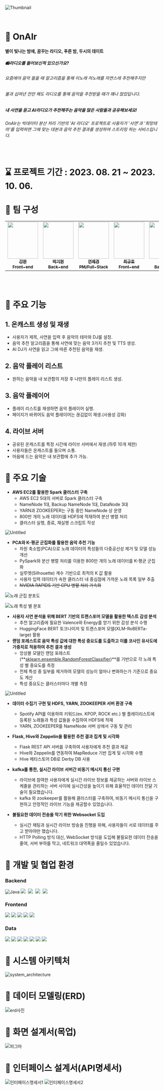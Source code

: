 ![Thumbnail](https://github.com/hyunnn12/onAIr/assets/119777617/b57c97bb-886b-44d6-a100-1d5058036fd0)

</br>

# 🎉 OnAIr

#### 별이 빛나는 밤에, 꿈꾸는 라디오, 푸른 밤, 두시의 데이트
##### 📻라디오를 들어보신적 있으신가요? 

###### 요즘에야 음악 들을 때 알고리즘을 통해 이노래 저노래를 자연스레 추천해주지만

###### 불과 십여년 전만 해도 라디오를 통해 음악을 추천받을 때가 꽤나 많았답니다.

##### 내 사연을 듣고 AI라디오가 추천해주는 음악을 많은 사람들과 공유해보세요!


###### OnAIr는 빅데이터 분산 처리 기반의 'AI 라디오' 프로젝트로 사용자가 '사연'과 '희망테마'를 입력하면 그에 맞는 대본과 음악 추천 결과를 생성하여 스트리밍 하는 서비스입니다.
</br>




# ⌛ 프로젝트 기간 : 2023. 08. 21 ~ 2023. 10. 06.




# 👥 팀 구성

<table align="center">
  <tr>
    <td align="center"><a href="https://github.com/hyunnn12"><img src="https://avatars.githubusercontent.com/u/119777617?v=4" width="100px;" height="120px;" alt=""/><br /><sub><b>강현<br>Front-end<br/></b></sub></a></td>
    <td align="center"><a href="https://github.com/qkrrlgus114"><img src="https://avatars.githubusercontent.com/u/121294224?v=4" width="100px;" height="120px;" alt=""/><br /><sub><b>박기현<br> Back-end<br/></b></sub></a></td>
    <td align="center"><a href="https://github.com/yeonchaking"><img src="https://avatars.githubusercontent.com/u/99801068?v=4" width="100px;" height="120px;" alt=""/><br /><sub><b>연제경<br>PM/Full-Stack<br/></b></sub></a></td>
    <td align="center"><a href="https://github.com/Eungae-D"><img src="https://avatars.githubusercontent.com/u/135101171?v=4" width="100px;" height="120px;" alt=""/><br /><sub><b>최규호<br> Front-end<br/></b></sub></a></td>
    <td align="center"><a href="https://github.com/pum005"><img src="https://avatars.githubusercontent.com/u/108645121?v=4" width="100px;" height="120px;" alt=""/><br /><sub><b>최시환<br> Back-end<br/></b></sub></a></td>
    <td align="center"><a href="https://github.com/sixinchnails"><img src="https://avatars.githubusercontent.com/u/36617233?v=4" width="100px;" height="120px;" alt=""/><br /><sub><b>최재용<br> Data-Engineer<br/></b></sub></a></td>
</table>

</br>


</br>


# 📌 주요 기능


## 1. 온캐스트 생성 및 재생
- 사용자가 제목, 사연을 입력 후 음악의 테마와 DJ를 설정.
- 음악 추천 알고리즘을 통해 사연에 맞는 음악 3가지 추천 및 TTS 생성.
- AI DJ가 사연을 읽고 그에 따른 추천된 음악을 재생.

## 2. 음악 플레이 리스트
- 원하는 음악을 내 보관함의 저장 후 나만의 플레이 리스트 생성.

## 3. 음악 플레이어
- 플레이 리스트를 재생하면 음악 플레이어 실행.
- 페이지가 바뀌어도 음악 플레이어는 끊김없이 재생.(사용성 강화)

## 4. 라이브 서버
- 공유된 온캐스트를 특정 시간에 라이브 서버에서 재생.(하루 10개 제한)
- 사용자들은 온캐스트를 들으며 소통.
- 마음에 드는 음악은 내 보관함에 추가 가능.


# 🔗 주요 기술

- **AWS EC2를 활용한 Spark 클러스터 구축**
    - AWS EC2 5대의 서버로 Spark 클러스터 구축
    - NameNode 1대, Backup NameNode 1대, DataNode 3대
    - YARN과 ZOOKEEPER는 구동 중인 NameNode 상 운영
    - 800만 개의 노래 데이터를 HDFS에 적재하여 분산 병렬 처리
    - 클러스터 실행, 종료, 재실행 스크립트 작성

![Untitled](./frontend/src/assets/demo1.png)

- **PCA와 K-평균 군집화를 활용한 음악 추천 기능**
    - 차원 축소법(PCA)으로 노래 데이터의 특성들의 다중공선성 제거 및 모델 성능 개선
    - PySpark와 분산 병렬 처리를 이용한 800만 개의 노래 데이터를 K-평균 군집화
    - 실루엣(Silhouette) 계수 기반으로 최적의 K 값 활용
    - 사용자 입력 데이터가 속한 클러스터 내 중심점에 가까운 노래 목록 일부 추출
    - ~~NVIDIA RAPIDS 기반 GPU 병렬 처리 가속화~~

![**노래 군집 분포도**](./frontend/src/assets/demo2.png)

![**노래 특성 별 분포**](./frontend/src/assets/demo3.png)

- **사용자 사연 분석을 위해 BERT 기반의 트랜스포머 모델을 활용한 텍스트 감성 분석**
    - 추천 알고리즘에 필요한 Valence와 Energy를 얻기 위한 감성 분석 수행
    - HuggingFace BERT 토크나이저 및 트랜스포머 모델(XLM-RoBERTa-large) 활용
- **랜덤 포레스트로 음악 특성 값에 대한 특성 중요도를 도출하고 이를 코사인 유사도에 가중치로 적용하여 추천 결과 생성**
    - 앙상블 모델인 랜덤 포레스트(**[sklearn.ensemble.RandomForestClassifier](http://scikit-learn.org/stable/modules/generated/sklearn.ensemble.RandomForestClassifier.html))**를 기반으로 각 노래 특성 별 중요도를 측정
    - 전체 특성 중 일부를 제거하여 모델의 성능이 얼마나 변화하는가 기준으로 중요도 계산
    - 특성 중요도는 클러스터마다 개별 측정

![Untitled](./frontend/src/assets/demo4.png)

- **데이터 수집기 구현 및 HDFS, YARN, ZOOKEEPER 서버 환경 구축**
    - Spotify API를 이용하여 키워드(ex. KPOP, ROCK etc.) 별 플레이리스트에 등록된 노래들과 특성 값들을 수집하여 HDFS에 적재
    - YARN, ZOOKEEPER를 NameNode 서버 상에서 구동 및 관리
- **Flask, Hive와 Zeppelin을 활용한 추천 결과 집계 및 시각화**
    - Flask REST API 서버를 구축하여 사용자에게 추천 결과 제공
    - Hive와 Zeppelin를 연동하여 MapReduce 기반 집계 및 시각화 수행
    - Hive 메타스토어 DB로 Derby DB  사용
    
- **kafka를 통한, 실시간 라이브 서버간 비동기 메시지 통신 구현**
    - 라이브에 참여한 사용자에게 실시간 라이브 정보를 제공하는 서버와 라이브 스케줄을 관리하는 서버 사이에 실시간성을 높이기 위해 효율적인 데이터 전달 기술이 필요했습니다.
    - kafka 와 zookeeper를 활용해 클러스터를 구축하여, 비동기 메시지 통신을 구현하고 안정적인 라이브 기능을 제공할수 있었습니다.

- **불필요한 데이터 전송을 막기 위한 Websocket 도입**
    - 실시간 채팅과 실시간 라이브 방송을 진행을 위해, 사용자들이 서로 데이터를 주고 받아야만 했습니다.
    - HTTP Polling 방식 대신, WebSocket 방식을 도입해 불필요한 데이터 전송을 줄여, 서버 부하를 막고, 네트워크 대역폭을 줄일수 있었습니다.



# 🔨 개발 및 협업 환경


### Backend
![Java](https://img.shields.io/badge/Java-ED8B00?style=flat-square&logo=openjdk&logoColor=white)&nbsp;<img src="https://img.shields.io/badge/Spring-green?style=flat-square&logo=spring&logoColor=white"/>
&nbsp;<img src="https://img.shields.io/badge/SpringBoot-green?style=flat-square&logo=springboot&logoColor=white"/>
&nbsp;<img src="https://img.shields.io/badge/MySql-4479A1?style=flat-square&logo=mysql&logoColor=white"/>
&nbsp;<img src="https://img.shields.io/badge/Redis-DC382D?style=flat-square&logo=redis&logoColor=white"/>
&nbsp;

### Frontend
<img src="https://img.shields.io/badge/React-skyblue?style=flat-square&logo=react&logoColor=white"/>
<img src="https://img.shields.io/badge/TypeScript-3178C6?style=flat-square&logo=typescript&logoColor=white"/>
<img src="https://img.shields.io/badge/HTML-red?style=flat-square&logo=html5&logoColor=white"/>
<img src="https://img.shields.io/badge/CSS-blue?style=flat-square&logo=css3&logoColor=white"/>
<img src="https://img.shields.io/badge/Node.js-green?style=flat-square&logo=nodedotjs&logoColor=white"/>

### Data
<img src="https://img.shields.io/badge/Python-blue?style=flat-square&logo=python&logoColor=white"/>
<img src="https://img.shields.io/badge/Kafka-black?style=flat-square&logo=apachekafka&logoColor=white"/>
<img src="https://img.shields.io/badge/Spark-black?style=flat-square&logo=apachespark&logoColor=white"/>
<img src="https://img.shields.io/badge/Hadoop-blue?style=flat-square&logo=apachehadoop&logoColor=white"/>
<img src="https://img.shields.io/badge/Hive-yellow?style=flat-square&logo=apachehive&logoColor=white"/>
<img src="https://img.shields.io/badge/Flask-black?style=flat-square&logo=flask&logoColor=white"/>
<img src="https://img.shields.io/badge/Spotify-green?style=flat-square&logo=spotify&logoColor=white"/>


# 💬 시스템 아키텍처
![system_architecture](https://github.com/hyunnn12/CodingTestPractice/assets/119777617/d549215c-c5ca-40f0-beb5-c876e8655ad8)

# 💬 데이터 모델링(ERD)
![erd사진](https://github.com/hyunnn12/CodingTestPractice/assets/119777617/7f4b2ab3-cdef-4285-99c7-fa6534561007)

# 💬 화면 설계서(목업)
![피그마](https://github.com/hyunnn12/CodingTestPractice/assets/119777617/9d27af23-5b1e-4c47-ab88-a77debd5ee02)

# 💬 인터페이스 설계서(API명세서)
![인터페이스명세서1](/uploads/30994209b462018101e4b8664b577094/인터페이스명세서1.PNG)
![인터페이스명세서2](/uploads/f2fb45560be7e1f4e94a2b6cd8e01027/인터페이스명세서2.PNG)


